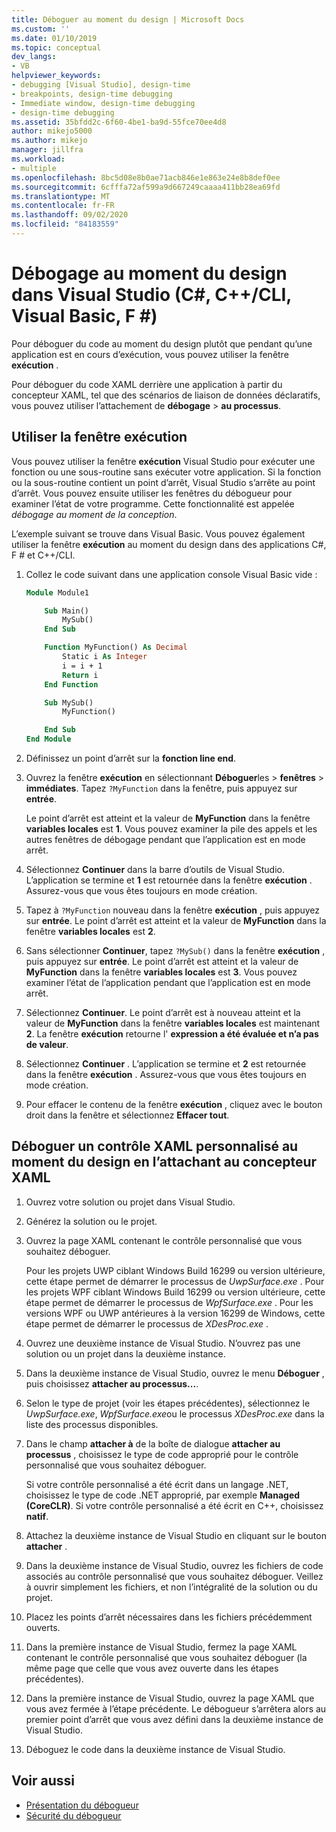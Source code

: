 ```yaml
---
title: Déboguer au moment du design | Microsoft Docs
ms.custom: ''
ms.date: 01/10/2019
ms.topic: conceptual
dev_langs:
- VB
helpviewer_keywords:
- debugging [Visual Studio], design-time
- breakpoints, design-time debugging
- Immediate window, design-time debugging
- design-time debugging
ms.assetid: 35bfdd2c-6f60-4be1-ba9d-55fce70ee4d8
author: mikejo5000
ms.author: mikejo
manager: jillfra
ms.workload:
- multiple
ms.openlocfilehash: 8bc5d08e8b0ae71acb846e1e863e24e8b8def0ee
ms.sourcegitcommit: 6cfffa72af599a9d667249caaaa411bb28ea69fd
ms.translationtype: MT
ms.contentlocale: fr-FR
ms.lasthandoff: 09/02/2020
ms.locfileid: "84183559"
---
```

# <a name="debug-at-design-time-in-visual-studio-c-ccli-visual-basic-f"></a>Débogage au moment du design dans Visual Studio (C#, C++/CLI, Visual Basic, F #)

Pour déboguer du code au moment du design plutôt que pendant qu’une application est en cours d’exécution, vous pouvez utiliser la fenêtre **exécution** .

Pour déboguer du code XAML derrière une application à partir du concepteur XAML, tel que des scénarios de liaison de données déclaratifs, vous pouvez utiliser l’attachement de **débogage**  >  **au processus**.

## <a name="use-the-immediate-window"></a>Utiliser la fenêtre exécution

Vous pouvez utiliser la fenêtre **exécution** Visual Studio pour exécuter une fonction ou une sous-routine sans exécuter votre application. Si la fonction ou la sous-routine contient un point d’arrêt, Visual Studio s’arrête au point d’arrêt. Vous pouvez ensuite utiliser les fenêtres du débogueur pour examiner l’état de votre programme. Cette fonctionnalité est appelée *débogage au moment de la conception*.

L’exemple suivant se trouve dans Visual Basic. Vous pouvez également utiliser la fenêtre **exécution** au moment du design dans des applications C#, F # et C++/CLI.

1. Collez le code suivant dans une application console Visual Basic vide :

   ```vb
   Module Module1

       Sub Main()
           MySub()
       End Sub

       Function MyFunction() As Decimal
           Static i As Integer
           i = i + 1
           Return i
       End Function

       Sub MySub()
           MyFunction()

       End Sub
   End Module
   ```

1. Définissez un point d’arrêt sur la **fonction line end**.

1. Ouvrez la fenêtre **exécution** en sélectionnant **Déboguer**les  >  **fenêtres**  >  **immédiates**. Tapez `?MyFunction` dans la fenêtre, puis appuyez sur **entrée**.

   Le point d’arrêt est atteint et la valeur de **MyFunction** dans la fenêtre **variables locales** est **1**. Vous pouvez examiner la pile des appels et les autres fenêtres de débogage pendant que l’application est en mode arrêt.

1. Sélectionnez **Continuer** dans la barre d’outils de Visual Studio. L’application se termine et **1** est retournée dans la fenêtre **exécution** . Assurez-vous que vous êtes toujours en mode création.

1. Tapez à `?MyFunction` nouveau dans la fenêtre **exécution** , puis appuyez sur **entrée**. Le point d’arrêt est atteint et la valeur de **MyFunction** dans la fenêtre **variables locales** est **2**.

1. Sans sélectionner **Continuer**, tapez `?MySub()` dans la fenêtre **exécution** , puis appuyez sur **entrée**. Le point d’arrêt est atteint et la valeur de **MyFunction** dans la fenêtre **variables locales** est **3**. Vous pouvez examiner l’état de l’application pendant que l’application est en mode arrêt.

1. Sélectionnez **Continuer**. Le point d’arrêt est à nouveau atteint et la valeur de **MyFunction** dans la fenêtre **variables locales** est maintenant **2**. La fenêtre **exécution** retourne l' **expression a été évaluée et n’a pas de valeur**.

1. Sélectionnez **Continuer** . L’application se termine et **2** est retournée dans la fenêtre **exécution** . Assurez-vous que vous êtes toujours en mode création.

1. Pour effacer le contenu de la fenêtre **exécution** , cliquez avec le bouton droit dans la fenêtre et sélectionnez **Effacer tout**.

## <a name="debug-a-custom-xaml-control-at-design-time-by-attaching-to-xaml-designer"></a>Déboguer un contrôle XAML personnalisé au moment du design en l’attachant au concepteur XAML

1. Ouvrez votre solution ou projet dans Visual Studio.

1. Générez la solution ou le projet.

1. Ouvrez la page XAML contenant le contrôle personnalisé que vous souhaitez déboguer.

   Pour les projets UWP ciblant Windows Build 16299 ou version ultérieure, cette étape permet de démarrer le processus de *UwpSurface.exe* . Pour les projets WPF ciblant Windows Build 16299 ou version ultérieure, cette étape permet de démarrer le processus de *WpfSurface.exe* . Pour les versions WPF ou UWP antérieures à la version 16299 de Windows, cette étape permet de démarrer le processus de *XDesProc.exe* . 

1. Ouvrez une deuxième instance de Visual Studio. N’ouvrez pas une solution ou un projet dans la deuxième instance.

1. Dans la deuxième instance de Visual Studio, ouvrez le menu **Déboguer** , puis choisissez **attacher au processus...**.

1. Selon le type de projet (voir les étapes précédentes), sélectionnez le *UwpSurface.exe*, *WpfSurface.exe*ou le processus *XDesProc.exe* dans la liste des processus disponibles.

1. Dans le champ **attacher à** de la boîte de dialogue **attacher au processus** , choisissez le type de code approprié pour le contrôle personnalisé que vous souhaitez déboguer.

   Si votre contrôle personnalisé a été écrit dans un langage .NET, choisissez le type de code .NET approprié, par exemple **Managed (CoreCLR)**. Si votre contrôle personnalisé a été écrit en C++, choisissez **natif**.

1. Attachez la deuxième instance de Visual Studio en cliquant sur le bouton **attacher** .

1. Dans la deuxième instance de Visual Studio, ouvrez les fichiers de code associés au contrôle personnalisé que vous souhaitez déboguer. Veillez à ouvrir simplement les fichiers, et non l’intégralité de la solution ou du projet.

1. Placez les points d’arrêt nécessaires dans les fichiers précédemment ouverts.

1. Dans la première instance de Visual Studio, fermez la page XAML contenant le contrôle personnalisé que vous souhaitez déboguer (la même page que celle que vous avez ouverte dans les étapes précédentes).

1. Dans la première instance de Visual Studio, ouvrez la page XAML que vous avez fermée à l’étape précédente. Le débogueur s’arrêtera alors au premier point d’arrêt que vous avez défini dans la deuxième instance de Visual Studio.

1. Déboguez le code dans la deuxième instance de Visual Studio.

## <a name="see-also"></a>Voir aussi
- [Présentation du débogueur](../debugger/debugger-feature-tour.md)
- [Sécurité du débogueur](../debugger/debugger-security.md)
